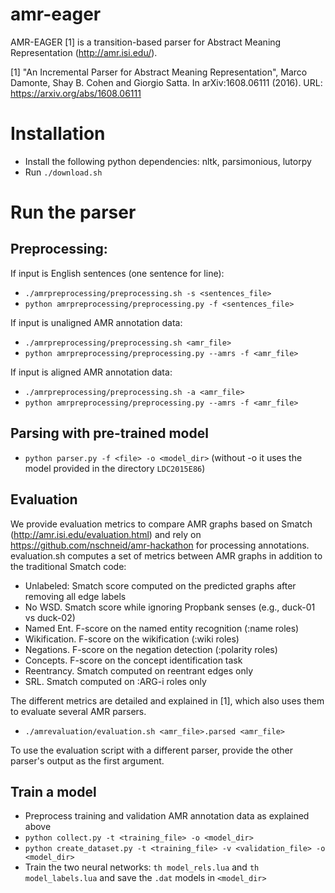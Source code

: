 # amr-eager

AMR-EAGER [1] is a transition-based parser for Abstract Meaning Representation (http://amr.isi.edu/).

[1] "An Incremental Parser for Abstract Meaning Representation", Marco Damonte, Shay B. Cohen and Giorgio Satta. In arXiv:1608.06111 (2016). URL: https://arxiv.org/abs/1608.06111

# Installation

- Install the following python dependencies: nltk, parsimonious, lutorpy
- Run ```./download.sh```

# Run the parser

## Preprocessing:

If input is English sentences (one sentence for line):
- ```./amrpreprocessing/preprocessing.sh -s <sentences_file>```
- ```python amrpreprocessing/preprocessing.py -f <sentences_file>```

If input is unaligned AMR annotation data:
- ```./amrpreprocessing/preprocessing.sh <amr_file>```
- ```python amrpreprocessing/preprocessing.py --amrs -f <amr_file>```

If input is aligned AMR annotation data:
- ```./amrpreprocessing/preprocessing.sh -a <amr_file>```
- ```python amrpreprocessing/preprocessing.py --amrs -f <amr_file>```

## Parsing with pre-trained model
- ```python parser.py -f <file> -o <model_dir>``` (without -o it uses the model provided in the directory ```LDC2015E86```)

## Evaluation

We provide evaluation metrics to compare AMR graphs based on Smatch (http://amr.isi.edu/evaluation.html) and rely on https://github.com/nschneid/amr-hackathon for processing annotations.
evaluation.sh computes a set of metrics between AMR graphs in addition to the traditional Smatch code:

* Unlabeled: Smatch score computed on the predicted graphs after removing all edge labels
* No WSD. Smatch score while ignoring Propbank senses (e.g., duck-01 vs duck-02)
* Named Ent. F-score on the named entity recognition (:name roles)
* Wikification. F-score on the wikification (:wiki roles)
* Negations. F-score on the negation detection (:polarity roles)
* Concepts. F-score on the concept identification task
* Reentrancy. Smatch computed on reentrant edges only
* SRL. Smatch computed on :ARG-i roles only

The different metrics are detailed and explained in [1], which also uses them to evaluate several AMR parsers.

- ```./amrevaluation/evaluation.sh <amr_file>.parsed <amr_file>```

To use the evaluation script with a different parser, provide the other parser's output as the first argument.

## Train a model

- Preprocess training and validation AMR annotation data as explained above
- ```python collect.py -t <training_file> -o <model_dir>```
- ```python create_dataset.py -t <training_file> -v <validation_file> -o <model_dir>```
- Train the two neural networks: ```th model_rels.lua``` and ```th model_labels.lua``` and save the ```.dat``` models in ```<model_dir>```
